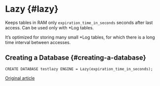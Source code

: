 # Lazy {#lazy}

Keeps tables in RAM only `expiration_time_in_seconds` seconds after last access. Can be used only with \*Log tables.

It’s optimized for storing many small \*Log tables, for which there is a long time interval between accesses.

## Creating a Database {#creating-a-database}

    CREATE DATABASE testlazy ENGINE = Lazy(expiration_time_in_seconds);

[Original article](https://clickhouse.tech/docs/en/database_engines/lazy/) <!--hide-->
